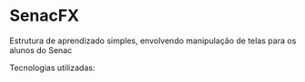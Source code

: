 # SenacFX

Estrutura de aprendizado simples, envolvendo manipulação de telas para os alunos do Senac

Tecnologias utilizadas:

